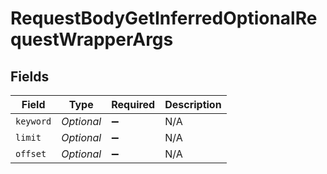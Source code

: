 # RequestBodyGetInferredOptionalRequestWrapperArgs


## Fields

| Field              | Type               | Required           | Description        |
| ------------------ | ------------------ | ------------------ | ------------------ |
| `keyword`          | *Optional<String>* | :heavy_minus_sign: | N/A                |
| `limit`            | *Optional<Long>*   | :heavy_minus_sign: | N/A                |
| `offset`           | *Optional<Long>*   | :heavy_minus_sign: | N/A                |